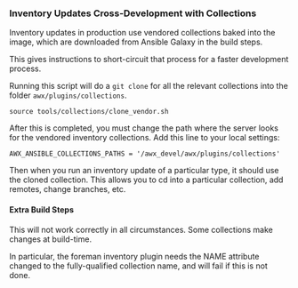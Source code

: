 ### Inventory Updates Cross-Development with Collections

Inventory updates in production use vendored collections baked into the image,
which are downloaded from Ansible Galaxy in the build steps.

This gives instructions to short-circuit that process for a faster development process.

Running this script will do a `git clone` for all the relevant collections
into the folder `awx/plugins/collections`.

```
source tools/collections/clone_vendor.sh
```

After this is completed, you must change the path where the server looks
for the vendored inventory collections.
Add this line to your local settings:

```
AWX_ANSIBLE_COLLECTIONS_PATHS = '/awx_devel/awx/plugins/collections'
```

Then when you run an inventory update of a particular type, it should
use the cloned collection.
This allows you to cd into a particular collection, add remotes,
change branches, etc.

#### Extra Build Steps

This will not work correctly in all circumstances.
Some collections make changes at build-time.

In particular, the foreman inventory plugin needs the NAME attribute changed to
the fully-qualified collection name, and will fail if this is not done.

